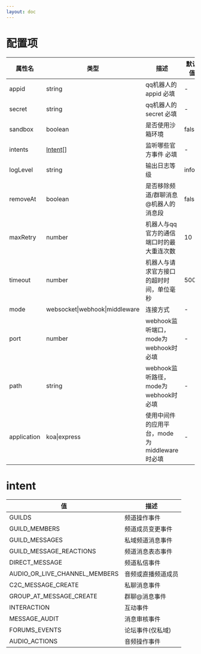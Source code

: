 ```yaml
---
layout: doc
---
```


# 配置项

| 属性名         | 类型                             | 描述                            | 默认值   |
|-------------|--------------------------------|-------------------------------|-------|
| appid       | string                         | qq机器人的appid 必填                | -     |
| secret      | string                         | qq机器人的secret 必填               | -     |
| sandbox     | boolean                        | 是否使用沙箱环境                      | false |
| intents     | [Intent](#intent)[]            | 监听哪些官方事件 必填                   | -     |
| logLevel    | string                         | 输出日志等级                        | info  |
| removeAt    | boolean                        | 是否移除频道/群聊消息@机器人的消息段           | false |
| maxRetry    | number                         | 机器人与qq官方的通信端口时的最大重连次数         | 10    |
| timeout     | number                         | 机器人与请求官方接口的超时时间，单位毫秒          | 5000  |
| mode        | websocket\|webhook\|middleware | 连接方式                          | -     |
| port        | number                         | webhook监听端口，mode为webhook时必填   | -     |
| path        | string                         | webhook监听路径，mode为webhook时必填   | -     |
| application | koa\|express                   | 使用中间件的应用平台，mode为middleware时必填 | -     |

# intent

| 值                             | 描述        |
|-------------------------------|-----------|
| GUILDS                        | 频道操作事件    |
| GUILD_MEMBERS                 | 频道成员变更事件  |
| GUILD_MESSAGES                | 私域频道消息事件  |
| GUILD_MESSAGE_REACTIONS       | 频道消息表态事件  |
| DIRECT_MESSAGE                | 频道私信事件    |
| AUDIO_OR_LIVE_CHANNEL_MEMBERS | 音频或直播频道成员 |
| C2C_MESSAGE_CREATE            | 私聊消息事件    |
| GROUP_AT_MESSAGE_CREATE       | 群聊@消息事件   |
| INTERACTION                   | 互动事件      |
| MESSAGE_AUDIT                 | 消息审核事件    |
| FORUMS_EVENTS                 | 论坛事件(仅私域) |
| AUDIO_ACTIONS                 | 音频操作事件    |


